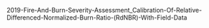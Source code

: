 2019-Fire-And-Burn-Severity-Assessment_Calibration-Of-Relative-Differenced-Normalized-Burn-Ratio-(RdNBR)-With-Field-Data
